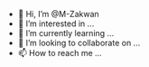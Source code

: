 - 👋 Hi, I’m @M-Zakwan
- 👀 I’m interested in ...
- 🌱 I’m currently learning ...
- 💞️ I’m looking to collaborate on ...
- 📫 How to reach me ...

<!---
M-Zakwan/M-Zakwan is a ✨ special ✨ repository because its `README.md` (this file) appears on your GitHub profile.
You can click the Preview link to take a look at your changes.
--->
